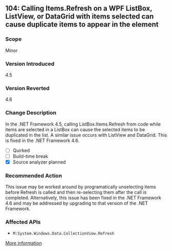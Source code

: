 ## 104: Calling Items.Refresh on a WPF ListBox, ListView, or DataGrid with items selected can cause duplicate items to appear in the element

### Scope
Minor

### Version Introduced
4.5

### Version Reverted
4.6

### Change Description
In the .NET Framework 4.5, calling ListBox.Items.Refresh from code while items are selected in a ListBox can cause the selected items to be duplicated in the list. A similar issue occurs with ListView and DataGrid. This is fixed in the .NET Framework 4.6.

- [ ] Quirked
- [ ] Build-time break
- [x] Source analyzer planned

### Recommended Action
This issue may be worked around by programatically unselecting items before Refresh is called and then re-selecting them after the call is completed. Alternatively, this issue has been fixed in the .NET Framework 4.6 and may be addressed by upgrading to that version of the .NET Framework.

### Affected APIs
* `M:System.Windows.Data.CollectionView.Refresh`

[More information](http://connect.microsoft.com/VisualStudio/feedback/details/873075/on-net-4-5-the-selected-items-in-a-wpf-listbox-listview-control-are-incorrect-when-items-refresh-is-called-from-code-behind)

